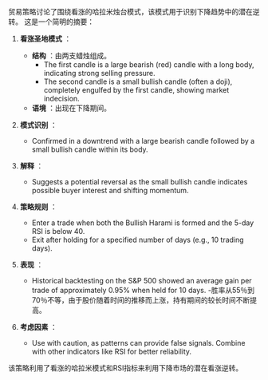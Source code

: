 贸易策略讨论了围绕看涨的哈拉米烛台模式，该模式用于识别下降趋势中的潜在逆转。 这是一个简明的摘要：

1. **看涨圣地模式** ：
   - **结构** ：由两支蜡烛组成。
     - The first candle is a large bearish (red) candle with a long body, indicating strong selling pressure.
     - The second candle is a small bullish candle (often a doji), completely engulfed by the first candle, showing market indecision.
   - **语境** ：出现在下降期间。

2. **模式识别** ：
   - Confirmed in a downtrend with a large bearish candle followed by a small bullish candle within its body.

3. **解释** ：
   - Suggests a potential reversal as the small bullish candle indicates possible buyer interest and shifting momentum.

4. **策略规则** ：
   - Enter a trade when both the Bullish Harami is formed and the 5-day RSI is below 40.
   - Exit after holding for a specified number of days (e.g., 10 trading days).

5. **表现** ：
   - Historical backtesting on the S&P 500 showed an average gain per trade of approximately 0.95% when held for 10 days.
   -胜率从55％到70％不等，由于股价随着时间的推移而上涨，持有期间的较长时间不断提高。

6. **考虑因素** ：
   - Use with caution, as patterns can provide false signals. Combine with other indicators like RSI for better reliability.

该策略利用了看涨的哈拉米模式和RSI指标来利用下降市场的潜在看涨逆转。